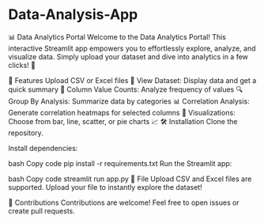# Data-Analysis-App
📊 Data Analytics Portal
Welcome to the Data Analytics Portal! This interactive Streamlit app empowers you to effortlessly explore, analyze, and visualize data. Simply upload your dataset and dive into analytics in a few clicks! 🚀

🎯 Features
Upload CSV or Excel files 📄
View Dataset: Display data and get a quick summary 🧐
Column Value Counts: Analyze frequency of values 🔍
Group By Analysis: Summarize data by categories 📊
Correlation Analysis: Generate correlation heatmaps for selected columns 🔗
Visualizations: Choose from bar, line, scatter, or pie charts 📈
🛠️ Installation
Clone the repository.

Install dependencies:

bash
Copy code
pip install -r requirements.txt
Run the Streamlit app:

bash
Copy code
streamlit run app.py
📂 File Upload
CSV and Excel files are supported.
Upload your file to instantly explore the dataset!

🤝 Contributions
Contributions are welcome! Feel free to open issues or create pull requests.
